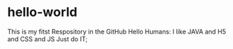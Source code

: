 # hello-world
This is my fitst Respository in the GitHub
 Hello Humans:
  I like JAVA and H5 and CSS and JS
  Just do IT;

